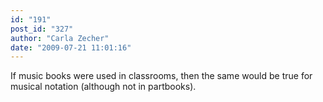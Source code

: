 ```yaml
---
id: "191"
post_id: "327"
author: "Carla Zecher"
date: "2009-07-21 11:01:16"
---
```

If music books were used in classrooms, then the same would be true for musical notation (although not in partbooks).
